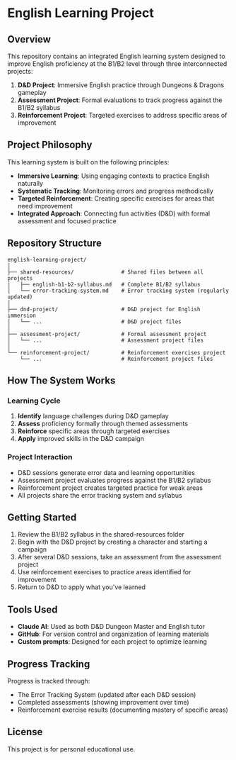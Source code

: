 # English Learning Project

## Overview
This repository contains an integrated English learning system designed to improve English proficiency at the B1/B2 level through three interconnected projects:

1. **D&D Project**: Immersive English practice through Dungeons & Dragons gameplay
2. **Assessment Project**: Formal evaluations to track progress against the B1/B2 syllabus
3. **Reinforcement Project**: Targeted exercises to address specific areas of improvement

## Project Philosophy
This learning system is built on the following principles:
- **Immersive Learning**: Using engaging contexts to practice English naturally
- **Systematic Tracking**: Monitoring errors and progress methodically
- **Targeted Reinforcement**: Creating specific exercises for areas that need improvement
- **Integrated Approach**: Connecting fun activities (D&D) with formal assessment and focused practice

## Repository Structure

```
english-learning-project/
│
├── shared-resources/               # Shared files between all projects
│   ├── english-b1-b2-syllabus.md   # Complete B1/B2 syllabus
│   └── error-tracking-system.md    # Error tracking system (regularly updated)
│
├── dnd-project/                    # D&D project for English immersion
│   └── ...                         # D&D project files
│
├── assessment-project/             # Formal assessment project
│   └── ...                         # Assessment project files
│
└── reinforcement-project/          # Reinforcement exercises project
    └── ...                         # Reinforcement project files
```

## How The System Works

### Learning Cycle
1. **Identify** language challenges during D&D gameplay
2. **Assess** proficiency formally through themed assessments
3. **Reinforce** specific areas through targeted exercises
4. **Apply** improved skills in the D&D campaign

### Project Interaction
- D&D sessions generate error data and learning opportunities
- Assessment project evaluates progress against the B1/B2 syllabus
- Reinforcement project creates targeted practice for weak areas
- All projects share the error tracking system and syllabus

## Getting Started

1. Review the B1/B2 syllabus in the shared-resources folder
2. Begin with the D&D project by creating a character and starting a campaign
3. After several D&D sessions, take an assessment from the assessment project
4. Use reinforcement exercises to practice areas identified for improvement
5. Return to D&D to apply what you've learned

## Tools Used
- **Claude AI**: Used as both D&D Dungeon Master and English tutor
- **GitHub**: For version control and organization of learning materials
- **Custom prompts**: Designed for each project to optimize learning

## Progress Tracking
Progress is tracked through:
- The Error Tracking System (updated after each D&D session)
- Completed assessments (showing improvement over time)
- Reinforcement exercise results (documenting mastery of specific areas)

## License
This project is for personal educational use.